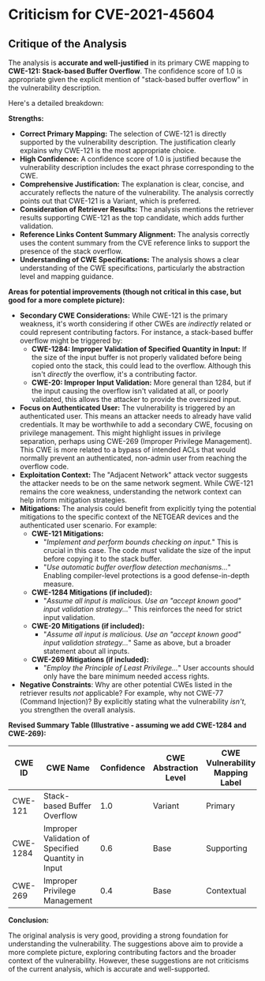 # Criticism for CVE-2021-45604

## Critique of the Analysis

The analysis is **accurate and well-justified** in its primary CWE mapping to **CWE-121: Stack-based Buffer Overflow**. The confidence score of 1.0 is appropriate given the explicit mention of "stack-based buffer overflow" in the vulnerability description.

Here's a detailed breakdown:

**Strengths:**

*   **Correct Primary Mapping:** The selection of CWE-121 is directly supported by the vulnerability description. The justification clearly explains why CWE-121 is the most appropriate choice.
*   **High Confidence:** A confidence score of 1.0 is justified because the vulnerability description includes the exact phrase corresponding to the CWE.
*   **Comprehensive Justification:** The explanation is clear, concise, and accurately reflects the nature of the vulnerability. The analysis correctly points out that CWE-121 is a Variant, which is preferred.
*   **Consideration of Retriever Results:** The analysis mentions the retriever results supporting CWE-121 as the top candidate, which adds further validation.
*   **Reference Links Content Summary Alignment:** The analysis correctly uses the content summary from the CVE reference links to support the presence of the stack overflow.
*   **Understanding of CWE Specifications:** The analysis shows a clear understanding of the CWE specifications, particularly the abstraction level and mapping guidance.

**Areas for potential improvements (though not critical in this case, but good for a more complete picture):**

*   **Secondary CWE Considerations:** While CWE-121 is the primary weakness, it's worth considering if other CWEs are *indirectly* related or could represent contributing factors. For instance, a stack-based buffer overflow might be triggered by:
    *   **CWE-1284: Improper Validation of Specified Quantity in Input:** If the size of the input buffer is not properly validated before being copied onto the stack, this could lead to the overflow. Although this isn't *directly* the overflow, it's a contributing factor.
    *   **CWE-20: Improper Input Validation:**  More general than 1284, but if the input causing the overflow isn't validated at all, or poorly validated, this allows the attacker to provide the oversized input.
*   **Focus on Authenticated User:** The vulnerability is triggered by an authenticated user.  This means an attacker needs to already have valid credentials. It may be worthwhile to add a secondary CWE, focusing on privilege management. This might highlight issues in privilege separation, perhaps using CWE-269 (Improper Privilege Management). This CWE is more related to a bypass of intended ACLs that would normally prevent an authenticated, non-admin user from reaching the overflow code.
*   **Exploitation Context:** The "Adjacent Network" attack vector suggests the attacker needs to be on the same network segment. While CWE-121 remains the core weakness, understanding the network context can help inform mitigation strategies.
*   **Mitigations:** The analysis could benefit from explicitly tying the potential mitigations to the specific context of the NETGEAR devices and the authenticated user scenario. For example:
    *   **CWE-121 Mitigations:**
        *   "*Implement and perform bounds checking on input.*"  This is crucial in this case.  The code *must* validate the size of the input before copying it to the stack buffer.
        *   "*Use automatic buffer overflow detection mechanisms...*"  Enabling compiler-level protections is a good defense-in-depth measure.
    *   **CWE-1284 Mitigations (if included):**
        *   "*Assume all input is malicious. Use an "accept known good" input validation strategy...*" This reinforces the need for strict input validation.
    *   **CWE-20 Mitigations (if included):**
        *    "*Assume all input is malicious. Use an "accept known good" input validation strategy...*" Same as above, but a broader statement about all inputs.
    *   **CWE-269 Mitigations (if included):**
        *   "*Employ the Principle of Least Privilege...*" User accounts should only have the bare minimum needed access rights.
*   **Negative Constraints**: Why are other potential CWEs listed in the retriever results *not* applicable?  For example, why not CWE-77 (Command Injection)?  By explicitly stating what the vulnerability *isn't*, you strengthen the overall analysis.

**Revised Summary Table (Illustrative - assuming we add CWE-1284 and CWE-269):**

| CWE ID | CWE Name | Confidence | CWE Abstraction Level | CWE Vulnerability Mapping Label | CWE-Vulnerability Mapping Notes |
|---|---|---|---|---|---|
| CWE-121 | Stack-based Buffer Overflow | 1.0 | Variant | Primary | Allowed |
| CWE-1284 | Improper Validation of Specified Quantity in Input | 0.6 | Base | Supporting | Allowed | Contributes to the overflow by failing to validate the size of the input. |
| CWE-269 | Improper Privilege Management | 0.4 | Base | Contextual | Allowed | An authenticated, but non-admin user should not be able to call the affected code. |

**Conclusion:**

The original analysis is very good, providing a strong foundation for understanding the vulnerability. The suggestions above aim to provide a more complete picture, exploring contributing factors and the broader context of the vulnerability. However, these suggestions are not criticisms of the current analysis, which is accurate and well-supported.